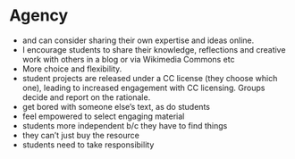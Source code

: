 # Agency
* and can consider sharing their own expertise and ideas online.
* I encourage students to share their knowledge, reflections and creative work with others in a blog or via Wikimedia Commons etc
* More choice and flexibility.
* student projects are released under a CC license (they choose which one), leading to increased engagement with CC licensing. Groups decide and report on the rationale.
* get bored with someone else’s text, as do students
* feel empowered to select engaging material
* students more independent b/c they have to find things
* they can’t just buy the resource
* students need to take responsibility
